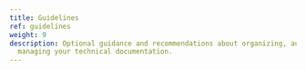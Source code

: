 ```yaml
---
title: Guidelines
ref: guidelines
weight: 9
description: Optional guidance and recommendations about organizing, authoring, and
  managing your technical documentation.
---
```


